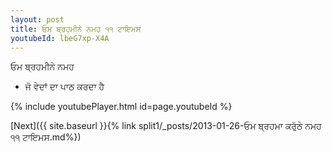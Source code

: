 ```yaml
---
layout: post
title: ਓਮ ਬ੍ਰਹਮੀਨੇ ਨਮਹ ੧੧ ਟਾਇਮਸ
youtubeId: lbeG7xp-X4A
---
```

 
 
 ਓਮ ਬ੍ਰਹਮੀਨੇ ਨਮਹ  
 
 -  ਜੋ ਵੇਦਾਂ ਦਾ ਪਾਠ ਕਰਦਾ ਹੈ 
 
  
 
  
 
 
 
 
 
 


{% include youtubePlayer.html id=page.youtubeId %}
 
[Next]({{ site.baseurl }}{% link  split1/_posts/2013-01-26-ਓਮ ਬ੍ਰਹਮਾ ਕਰੁੱਠੇ ਨਮਹ ੧੧ ਟਾਇਮਸ.md%})
 
